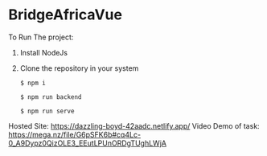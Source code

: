 # BridgeAfricaVue

To Run The project:

1. Install NodeJs

2. Clone the repository in your system


    ```
    $ npm i

    ```

    ```
    $ npm run backend

    ```

    ```
    $ npm run serve

    ```
Hosted Site: https://dazzling-boyd-42aadc.netlify.app/
Video Demo of task: https://mega.nz/file/G6pSFK6b#cq4Lc-0_A9Dypz0QizOLE3_EEutLPUnORDgTUghLWjA
